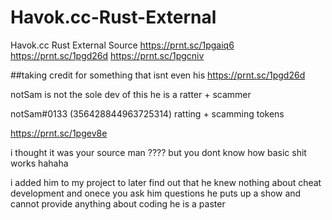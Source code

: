 # Havok.cc-Rust-External
Havok.cc Rust External Source
https://prnt.sc/1pgaiq6
https://prnt.sc/1pgd26d
https://prnt.sc/1pgcniv



##taking credit for something that isnt even his
https://prnt.sc/1pgd26d

notSam is not the sole dev of this he is a ratter + scammer 

notSam#0133 (356428844963725314) 
ratting + scamming tokens

https://prnt.sc/1pgev8e

i thought it was your source man ????
but you dont know how basic shit works hahaha


i added him to my project to later find out that he knew nothing about cheat development and onece you ask him questions he puts up a show and cannot provide anything about coding he is a paster 
